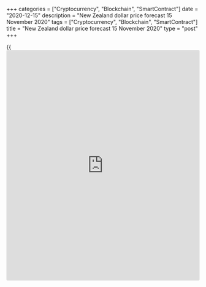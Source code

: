 +++
categories = ["Cryptocurrency", "Blockchain", "SmartContract"]
date = "2020-12-15"
description = "New Zealand dollar price forecast 15 November 2020"
tags = ["Cryptocurrency", "Blockchain", "SmartContract"]
title = "New Zealand dollar price forecast 15 November 2020"
type = "post"
+++

{{<iframe id="large-banner" src="https://www.bounty.group/#slide=5.0" width="100%" height="600" scrolling="no" style="border: 0px solid rgb(216, 221, 230); border-radius: 3px;">}}

2020-12-15

2020-12-15

Kiwi is following the yuan up. Forecast as of 15.12.2020Dmitri Demidenko

The New Zealand dollar could be the best performer among G 10 currencies
in 2020. There several reasons, such as the support by China and the
commodity market, the success of the New Zealand economy, and medicine.
What will change in 2021? Let us discuss the NZD outlook and make up an
[NZDUSD][1] trading plan.

## Monthly fundamental forecast for New Zealand dollar

If the Chinese yuan can grow against the dollar up to the highest level
since 1993, why not the New Zealand dollar continues the rally versus a
basket of world major currencies? The trading idea suggested in the
[mid-November ][2]to buy the [NZDUSD][1] with the targets at 0.705 and
0.72. However, some [investor](https://www.fintechee.com/tutorial-for-forex-trading/investor-mode/)s may think the uptrend is exhausting. May
the New Zealand GDP report for Q3 convince them otherwise?

According to Citigroup, the high demand for the yuan-backed assets will
be supporting the yuan during the entire year of 2021. As a result, the
[USDCNH][3] pair should be down below 6. That was the level last seen 27
years ago. What is good for the renminbi is good for the kiwi. About 30%
of New Zealand exports go to China, so the Chinese economy's growth is a
positive factor for Wellington. That is why the kiwi and the yuan are
positively correlated.

### Dynamics of NZDUSD and USDCNY

 _Source_ _: Trading Economics_

Beijing managed to defeat COVID-19. Furthermore, China’s manufacturing
increased by 7%, retail sales – by 5% in November, and the fixed-asset
investment went up 2.6% in the first eleven months of the year.
Therefore, the OECD forecast suggesting China’s economy's growth by
almost 10% in 2021 compared to the fourth quarter of 2019 is likely to
come true.

Wellington also managed to deal with the pandemic effectively. Besides,
there is a tailwind from China and the commodity market, as well as a
lower chance of the interest-rate cut by the Reserve Bank of New
Zealand, which lays a strong foundation for the [NZDUSD][1] uptrend. Six
weeks ago, financial markets were fully confident that the cash rate
would drop to -0.25% in 2021. Currently, the chances of such a scenario
are estimated at 30%. The sharp rise in property prices could be the
reason. The money has never been as cheap as now, and the housing prices
soared. That is why New Zealand's prime minister, Jacinda Ardern, asked
the RBNZ to take some measures to prevent growing social inequality
among the people in New Zealand.

###  **Dynamics of commodities**

 _Source_ _: Financial Times._

The NZD could follow the AUD trend, which soared after the report on the
Australian GDP for Q3. Bloomberg experts suggest the New Zealand economy
should expand by 12.9% in the July-September period, following the drop
by 12.2% in the April-June period. Better than expected data could give
a new momentum to the [NZDUSD][1] uptrend. After all, I believe the kiwi
price is quite a dependant on the foreign environment. Therefore, a
decline in the global risk appetite could result in a short-term
correction, while the medium- and long-term NZD outlook remains bullish.

### Monthly [NZDUSD][4] trading plan

Before Christmas, there will be uncertainty in the financial markets
because of Brexit, adopting the fresh fiscal stimulus by the US
Congress, and a potential trade war between China and Australia.
Therefore, the US stock indexes, as well as the commodities, could be
corrected down, pressing the [NZDUSD][4] also down. That is good!
Traders will have a chance to buy the pair at a lower price and set the
targets at 0.72 and 0.73-0.735.



The content of this article reflects the author’s opinion and does not
necessarily reflect the official position of LiteForex. The material
published on this page is provided for informational purposes only and
should not be considered as the provision of investment advice for the
purposes of Directive 2004/39/EC.

Rate this article:

{{value}}

( {{count}} {{title}} )

   1. my.liteforex.com/trading/chart?symbol=NZDUSD&returnUrl=true
   2. www.liteforex.com/blog/analysts-opinions/five-reasons-to-buy-kiwi-forecast-as-of-12112020/
   3. my.liteforex.com/trading/chart?symbol=USDCNH&returnUrl=true
   4. my.liteforex.com/ru/trading/chart?symbol=NZDUSD&returnUrl=true